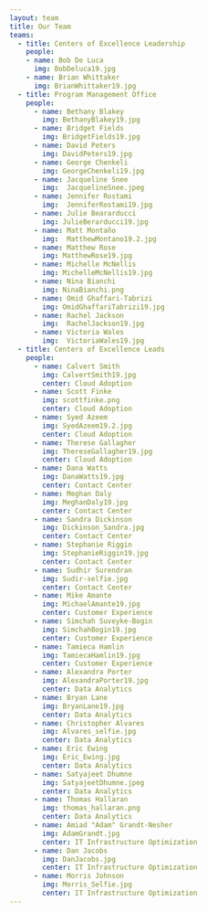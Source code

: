 ```yaml
---
layout: team
title: Our Team
teams:
  - title: Centers of Excellence Leadership
    people:
    - name: Bob De Luca
      img: BobDeluca19.jpg 
    - name: Brian Whittaker
      img: BrianWhittaker19.jpg 
  - title: Program Management Office
    people:
      - name: Bethany Blakey
        img: BethanyBlakey19.jpg
      - name: Bridget Fields
        img: BridgetFields19.jpg
      - name: David Peters
        img: DavidPeters19.jpg
      - name: George Chenkeli
        img: GeorgeChenkeli19.jpg
      - name: Jacqueline Snee
        img:  JacquelineSnee.jpeg
      - name: Jennifer Rostami
        img:  JenniferRostami19.jpg
      - name: Julie Beararducci
        img: JulieBerarducci19.jpg
      - name: Matt Montaño
        img:  MatthewMontano19.2.jpg
      - name: Matthew Rose
        img: MatthewRose19.jpg
      - name: Michelle McNellis
        img: MichelleMcNellis19.jpg
      - name: Nina Bianchi
        img: NinaBianchi.png
      - name: Omid Ghaffari-Tabrizi
        img: OmidGhaffariTabrizi19.jpg
      - name: Rachel Jackson
        img:  RachelJackson19.jpg
      - name: Victoria Wales
        img:  VictoriaWales19.jpg
  - title: Centers of Excellence Leads
    people:
      - name: Calvert Smith
        img: CalvertSmith19.jpg
        center: Cloud Adoption
      - name: Scott Finke
        img: scottfinke.png
        center: Cloud Adoption
      - name: Syed Azeem
        img: SyedAzeem19.2.jpg
        center: Cloud Adoption
      - name: Therese Gallagher
        img: ThereseGallagher19.jpg
        center: Cloud Adoption
      - name: Dana Watts
        img: DanaWatts19.jpg
        center: Contact Center
      - name: Meghan Daly
        img: MeghanDaly19.jpg
        center: Contact Center
      - name: Sandra Dickinson
        img: Dickinson_Sandra.jpg
        center: Contact Center
      - name: Stephanie Riggin
        img: StephanieRiggin19.jpg
        center: Contact Center
      - name: Sudhir Surendran
        img: Sudir-selfie.jpg
        center: Contact Center
      - name: Mike Amante
        img: MichaelAmante19.jpg
        center: Customer Experience
      - name: Simchah Suveyke-Bogin
        img: SimchahBogin19.jpg
        center: Customer Experience
      - name: Tamieca Hamlin
        img: TamiecaHamlin19.jpg
        center: Customer Experience
      - name: Alexandra Porter
        img: AlexandraPorter19.jpg 
        center: Data Analytics
      - name: Bryan Lane
        img: BryanLane19.jpg 
        center: Data Analytics
      - name: Christopher Alvares
        img: Alvares_selfie.jpg
        center: Data Analytics
      - name: Eric Ewing
        img: Eric_Ewing.jpg
        center: Data Analytics
      - name: Satyajeet Dhumne
        img: SatyajeetDhumne.jpeg
        center: Data Analytics
      - name: Thomas Hallaran
        img: thomas_hallaran.png
        center: Data Analytics
      - name: Amiad "Adam" Grandt-Nesher
        img: AdamGrandt.jpg
        center: IT Infrastructure Optimization
      - name: Dan Jacobs
        img: DanJacobs.jpg
        center: IT Infrastructure Optimization
      - name: Morris Johnson
        img: Morris_Selfie.jpg
        center: IT Infrastructure Optimization
---
```

